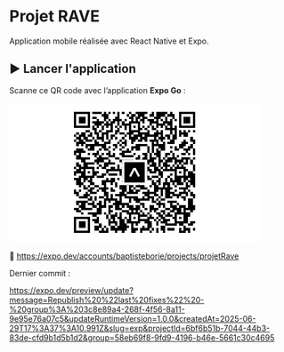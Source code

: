 # Projet RAVE

Application mobile réalisée avec React Native et Expo.

## ▶️ Lancer l'application

Scanne ce QR code avec l’application **Expo Go** :

![QR Code](./qr.png)

🔗 https://expo.dev/accounts/baptisteborie/projects/projetRave

Dernier commit :

https://expo.dev/preview/update?message=Republish%20%22last%20fixes%22%20-%20group%3A%203c8e89a4-268f-4f56-8a11-9e95e76a07c5&updateRuntimeVersion=1.0.0&createdAt=2025-06-29T17%3A37%3A10.991Z&slug=exp&projectId=6bf6b51b-7044-44b3-83de-cfd9b1d5b1d2&group=58eb69f8-9fd9-4196-b46e-5661c30c4695
